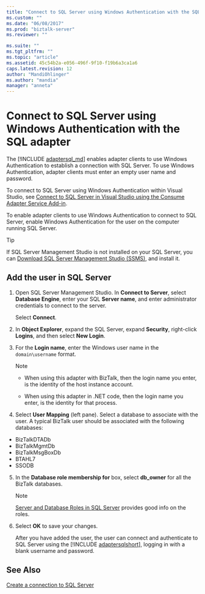 ```yaml
---
title: "Connect to SQL Server using Windows Authentication with the SQL adapter | Microsoft Docs"
ms.custom: ""
ms.date: "06/08/2017"
ms.prod: "biztalk-server"
ms.reviewer: ""

ms.suite: ""
ms.tgt_pltfrm: ""
ms.topic: "article"
ms.assetid: 45c54b2a-e056-496f-9f10-f19b6a3ca1a6
caps.latest.revision: 12
author: "MandiOhlinger"
ms.author: "mandia"
manager: "anneta"
---
```

# Connect to SQL Server using Windows Authentication with the SQL adapter
The [!INCLUDE [adaptersql_md](../../includes/adaptersql-md.md)] enables adapter clients to use Windows Authentication to establish a connection with SQL Server. To use Windows Authentication, adapter clients must enter an empty user name and password. 

To connect to SQL Server using Windows Authentication within Visual Studio, see [Connect to SQL Server in Visual Studio using the Consume Adapter Service Add-in](../../adapters-and-accelerators/adapter-sql/connect-to-sql-server-in-visual-studio-using-the-consume-adapter-service-add-in.md).  
  
 To enable adapter clients to use Windows Authentication to connect to SQL Server, enable Windows Authentication for the user on the computer running SQL Server.  

> [!TIP]
> If SQL Server Management Studio is not installed on your SQL Server, you can [Download SQL Server Management Studio (SSMS)](https://docs.microsoft.com/sql/ssms/download-sql-server-management-studio-ssms), and install it. 
 
## Add the user in SQL Server  
  
1.  Open SQL Server Management Studio. In **Connect to Server**, select **Database Engine**, enter your SQL **Server name**, and enter administrator credentials to connect to the server.  

    Select **Connect**.
  
2.  In **Object Explorer**, expand the SQL Server, expand **Security**, right-click **Logins**, and then select **New Login**.  
  
3.  For the **Login name**, enter the Windows user name in the `domain\username` format.  

    > [!NOTE]
    >* When using this adapter with BizTalk, then the login name you enter, is the identity of the host instance account.  
    >
    >* When using this adapter in .NET code, then the login name you enter, is the identity for that process.
  
4.  Select **User Mapping** (left pane). Select a database to associate with the user. A typical BizTalk user should be associated with the following databases: 

* BizTalkDTADb
* BizTalkMgmtDb
* BizTalkMsgBoxDb
* BTAHL7
* SSODB

5. In the **Database role membership for** box, select **db_owner** for all the BizTalk databases.  

    > [!NOTE]
    > [Server and Database Roles in SQL Server](https://msdn.microsoft.com/library/bb669065.aspx) provides good info on the roles. 
  
6. Select **OK** to save your changes.
  
   After you have added the user, the user can connect and authenticate to SQL Server using the [!INCLUDE [adaptersqlshort](../../includes/adaptersqlshort-md.md)], logging in with a blank username and password.  



## See Also  
 [Create a connection to SQL Server](../../adapters-and-accelerators/adapter-sql/create-a-connection-to-sql-server.md)